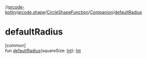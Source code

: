 //[qrcode-kotlin](../../../../index.md)/[qrcode.shape](../../index.md)/[CircleShapeFunction](../index.md)/[Companion](index.md)/[defaultRadius](default-radius.md)

# defaultRadius

[common]\
fun [defaultRadius](default-radius.md)(squareSize: [Int](https://kotlinlang.org/api/latest/jvm/stdlib/kotlin/-int/index.html)): [Int](https://kotlinlang.org/api/latest/jvm/stdlib/kotlin/-int/index.html)
